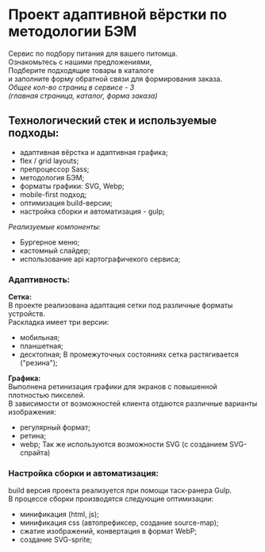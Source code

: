 # Проект адаптивной вёрстки по методологии БЭМ

Сервис по подбору питания для вашего питомца.  
Ознакомьтесь с нашими предложениями,  
Подберите подходящие товары в каталоге  
и заполните форму обратной связи для формирования заказа.  
_Общее кол-во страниц в сервисе - 3_  
_(главная страница, каталог, форма заказа)_

## Технологический стек и используемые подходы:
- адаптивная вёрстка и адаптивная графика;
- flex / grid layouts;
- препроцессор Sass;
- методология БЭМ;
- форматы графики: SVG, Webp;
- mobile-first подход;
- оптимизация build-версии;
- настройка сборки и автоматизация - gulp;  

_Реализуемые компоненты:_
- Бургерное меню;
- кастомный слайдер;
- использование api картографичекого сервиса;

### Адаптивность:
**Сетка:**  
В проекте реализована адаптация сетки под различные форматы устройств.  
Раскладка имеет три версии:  
- мобильная;
- планшетная;
- десктопная;
В промежуточных состояниях сетка растягивается ("резина");  

**Графика:**  
Выполнена ретинизация графики для экранов с повышенной плотностью пикселей.  
В зависимости от возможностей клиента отдаются различные варианты изображения:  
- регулярный формат;
- ретина;
- webp;
Так же используются возможности SVG (с созданием SVG-спрайта)  

### Настройка сборки и автоматизация:
build версия проекта реализуется при помощи таск-ранера Gulp.  
В процессе сборки производятся следующие оптимизации:  
- минификация (html, js);
- минификация css (автопрефиксер, создание source-map);
- сжатие изображений, конвертация в формат WebP;
- создание SVG-sprite;

